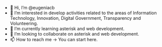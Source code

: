 - 👋 Hi, I’m @eugeniacb
- 👀 I’m interested in develop activities related to the areas of Information Technology, Innovation, Digital Government, Transparency and Volunteering. 
- 🌱 I’m currently learning asterisk and web development. 
- 💞️ I’m looking to collaborate on asterisk and web development.
- 📫 How to reach me ->  You can start here.

<!---
eugeniacb/eugeniacb is a ✨ special ✨ repository because its `README.md` (this file) appears on your GitHub profile.
You can click the Preview link to take a look at your changes.
--->
